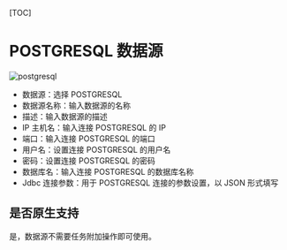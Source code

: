 [TOC]

# POSTGRESQL 数据源

![postgresql](https://dolphinscheduler.apache.org/img/new_ui/dev/datasource/postgresql.png)

- 数据源：选择 POSTGRESQL
- 数据源名称：输入数据源的名称
- 描述：输入数据源的描述
- IP 主机名：输入连接 POSTGRESQL 的 IP
- 端口：输入连接 POSTGRESQL 的端口
- 用户名：设置连接 POSTGRESQL 的用户名
- 密码：设置连接 POSTGRESQL 的密码
- 数据库名：输入连接 POSTGRESQL 的数据库名称
- Jdbc 连接参数：用于 POSTGRESQL 连接的参数设置，以 JSON 形式填写

## 是否原生支持

是，数据源不需要任务附加操作即可使用。
